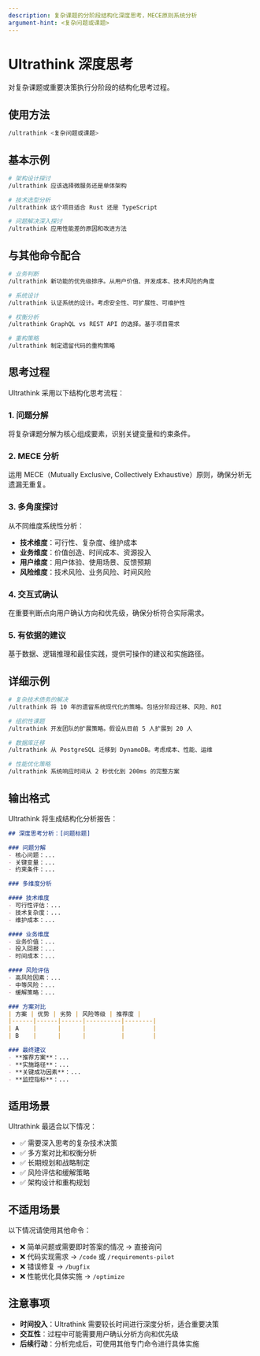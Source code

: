 ```yaml
---
description: 复杂课题的分阶段结构化深度思考，MECE原则系统分析
argument-hint: <复杂问题或课题>
---
```


# Ultrathink 深度思考

对复杂课题或重要决策执行分阶段的结构化思考过程。

## 使用方法

```bash
/ultrathink <复杂问题或课题>
```

## 基本示例

```bash
# 架构设计探讨
/ultrathink 应该选择微服务还是单体架构

# 技术选型分析
/ultrathink 这个项目适合 Rust 还是 TypeScript

# 问题解决深入探讨
/ultrathink 应用性能差的原因和改进方法
```

## 与其他命令配合

```bash
# 业务判断
/ultrathink 新功能的优先级排序。从用户价值、开发成本、技术风险的角度

# 系统设计
/ultrathink 认证系统的设计。考虑安全性、可扩展性、可维护性

# 权衡分析
/ultrathink GraphQL vs REST API 的选择。基于项目需求

# 重构策略
/ultrathink 制定遗留代码的重构策略
```

## 思考过程

Ultrathink 采用以下结构化思考流程：

### 1. 问题分解
将复杂课题分解为核心组成要素，识别关键变量和约束条件。

### 2. MECE 分析
运用 MECE（Mutually Exclusive, Collectively Exhaustive）原则，确保分析无遗漏无重复。

### 3. 多角度探讨
从不同维度系统性分析：
- **技术维度**：可行性、复杂度、维护成本
- **业务维度**：价值创造、时间成本、资源投入
- **用户维度**：用户体验、使用场景、反馈预期
- **风险维度**：技术风险、业务风险、时间风险

### 4. 交互式确认
在重要判断点向用户确认方向和优先级，确保分析符合实际需求。

### 5. 有依据的建议
基于数据、逻辑推理和最佳实践，提供可操作的建议和实施路径。

## 详细示例

```bash
# 复杂技术债务的解决
/ultrathink 将 10 年的遗留系统现代化的策略。包括分阶段迁移、风险、ROI

# 组织性课题
/ultrathink 开发团队的扩展策略。假设从目前 5 人扩展到 20 人

# 数据库迁移
/ultrathink 从 PostgreSQL 迁移到 DynamoDB。考虑成本、性能、运维

# 性能优化策略
/ultrathink 系统响应时间从 2 秒优化到 200ms 的完整方案
```

## 输出格式

Ultrathink 将生成结构化分析报告：

```markdown
## 深度思考分析：[问题标题]

### 问题分解
- 核心问题：...
- 关键变量：...
- 约束条件：...

### 多维度分析

#### 技术维度
- 可行性评估：...
- 技术复杂度：...
- 维护成本：...

#### 业务维度
- 业务价值：...
- 投入回报：...
- 时间成本：...

#### 风险评估
- 高风险因素：...
- 中等风险：...
- 缓解策略：...

### 方案对比
| 方案 | 优势 | 劣势 | 风险等级 | 推荐度 |
|------|------|------|----------|--------|
| A    |      |      |          |        |
| B    |      |      |          |        |

### 最终建议
- **推荐方案**：...
- **实施路径**：...
- **关键成功因素**：...
- **监控指标**：...
```

## 适用场景

Ultrathink 最适合以下情况：
- ✅ 需要深入思考的复杂技术决策
- ✅ 多方案对比和权衡分析
- ✅ 长期规划和战略制定
- ✅ 风险评估和缓解策略
- ✅ 架构设计和重构规划

## 不适用场景

以下情况请使用其他命令：
- ❌ 简单问题或需要即时答案的情况 → 直接询问
- ❌ 代码实现需求 → `/code` 或 `/requirements-pilot`
- ❌ 错误修复 → `/bugfix`
- ❌ 性能优化具体实施 → `/optimize`

## 注意事项

- **时间投入**：Ultrathink 需要较长时间进行深度分析，适合重要决策
- **交互性**：过程中可能需要用户确认分析方向和优先级
- **后续行动**：分析完成后，可使用其他专门命令进行具体实施